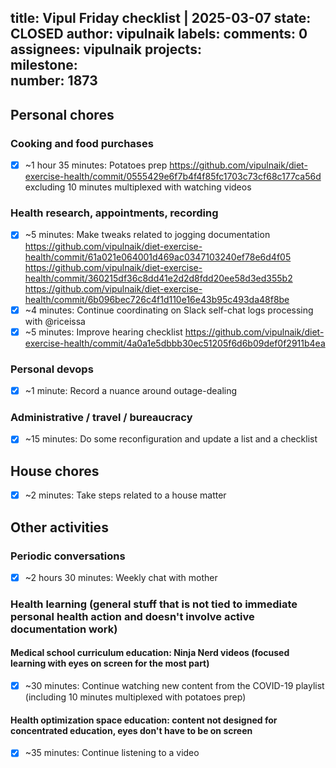 title:	Vipul Friday checklist | 2025-03-07
state:	CLOSED
author:	vipulnaik
labels:	
comments:	0
assignees:	vipulnaik
projects:	
milestone:	
number:	1873
--
## Personal chores

### Cooking and food purchases

- [x] ~1 hour 35 minutes: Potatoes prep https://github.com/vipulnaik/diet-exercise-health/commit/0555429e6f7b4f4f85fc1703c73cf68c177ca56d excluding 10 minutes multiplexed with watching videos

### Health research, appointments, recording

- [x] ~5 minutes: Make tweaks related to jogging documentation https://github.com/vipulnaik/diet-exercise-health/commit/61a021e064001d469ac0347103240ef78e6d4f05 https://github.com/vipulnaik/diet-exercise-health/commit/360215df36c8dd41e2d2d8fdd20ee58d3ed355b2 https://github.com/vipulnaik/diet-exercise-health/commit/6b096bec726c4f1d110e16e43b95c493da48f8be
- [x] ~4 minutes: Continue coordinating on Slack self-chat logs processing with @riceissa
- [x] ~5 minutes: Improve hearing checklist https://github.com/vipulnaik/diet-exercise-health/commit/4a0a1e5dbbb30ec51205f6d6b09def0f2911b4ea

### Personal devops

- [x] ~1 minute: Record a nuance around outage-dealing

### Administrative / travel / bureaucracy

- [x] ~15 minutes: Do some reconfiguration and update a list and a checklist

## House chores

- [x] ~2 minutes: Take steps related to a house matter

## Other activities

### Periodic conversations

- [x] ~2 hours 30 minutes: Weekly chat with mother

### Health learning (general stuff that is not tied to immediate personal health action and doesn't involve active documentation work)

#### Medical school curriculum education: Ninja Nerd videos (focused learning with eyes on screen for the most part)

- [x] ~30 minutes: Continue watching new content from the COVID-19 playlist (including 10 minutes multiplexed with potatoes prep)

#### Health optimization space education: content not designed for concentrated education, eyes don't have to be on screen

- [x] ~35 minutes: Continue listening to a video
